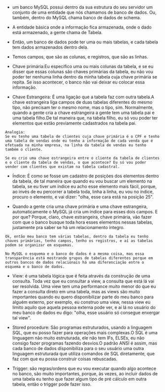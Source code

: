 - um banco MySQL possui dentro da sua estrutura do seu servidor um conjunto de uma entidade que nós chamamos de banco de dados. Ou, também, dentro do MySQL chama banco de dados de schema.

- A entidade básica onde a informação fica armazenada, onde o dado está armazenado, a gente chama de Tabela.

- Então, um banco de dados pode ter uma ou mais tabelas, e cada tabela tem dados armazenados dentro dela.

- Temos campos, que são as colunas, e registros, que são as linhas.

- Chave primária:Eu especifico uma ou mais colunas da tabela, e se eu disser que essas colunas são chaves primárias da tabela, eu não vou poder ter nenhuma linha dentro da minha tabela cuja chave primária se repita. Se isso acontecer, o banco não vai deixar eu colocar essa informação.

- Chave Estrangeira: É uma ligação que a tabela faz com outra tabela.A chave estrangeira liga campos de duas tabelas diferentes do mesmo tipo, não precisam ter o mesmo nome, mas o tipo, sim. Normalmente, quando a gente cria a chave estrangeira a gente tem uma tabela pai e uma tabela filho.De tal maneira que, na tabela filho, eu só vou poder ter elementos que estão previamente cadastrados na tabela pai.

```
Analogia:
Se eu tenho uma tabela de clientes cuja chave primária é o CPF e tenho uma tabela de vendas onde eu tenho a informação de cada venda que é efetuada na minha empresa, na linha da tabela de vendas eu tenho também o cliente.

Se eu crio uma chave estrangeira entre o cliente da tabela de clientes e o cliente da tabela de vendas, o que acontece? Eu só vou poder vender com clientes que existam na tabela cadastral.
```
- Índice: É como se fosse um cadastro de posições dos elementos dentro da tabela, de tal maneira que quando eu vou buscar um elemento na tabela, se eu tiver um índice eu acho esse elemento mais fácil, porque, ao invés de eu percorrer a tabela toda, linha a linha, eu vou no índice, procuro o elemento, e vai dizer: "olha, esse cara está na posição 25".

- Quando a gente cria uma chave primária e uma chave estrangeira, automaticamente o MySQL já cria um índice para esses dois campos.
E por que? Porque, claro, chave estrangeira, chave primária, vão fazer com que o banco busque toda hora esses elementos nessas tabelas, justamente pra saber se há um relacionamento íntegro.

```
Ok, então meu banco tem várias tabelas, dentro da tabela eu tenho chaves primárias, tenho campos, tenho os registros, e aí as tabelas podem se organizar em esquemas.

No MySQL o esquema e o banco de dados é a mesma coisa, mas essa transparência está mostrando grupos de tabelas diferentes porque em outros bancos de dados relacionais há uma diferenciação entre o esquema e o banco de dados.

```
- View: é uma tabela lógica que é feita através da construção de uma consulta. Toda vez que eu consultar a view, a consulta que está lá vai ser resolvida.
Uma view tem uma performance muito menor do que eu fazer a consulta direto em uma tabela, mas as views são muito importantes quando eu quero disponibilizar parte do meu banco para alguém externo, por exemplo, eu construo uma view, nessa view eu limito aquilo que aquela pessoa externa pode ver, e aí lá no usuário do meu banco de dados eu digo: "olha, esse usuário só consegue enxergar tal view".

- Stored procedure: São programas estruturados, usando a linguagem SQL, que eu posso fazer para operações mais complexas.O SQL é uma linguagem não muito estruturada, ele não tem IFs, ELSEs, eu não consigo fazer programas fazendo desvios.O padrão ANSI é assim, mas cada banco de dados disponibiliza para o seu usuário uma outra linguagem estruturada que utiliza comandos de SQL diretamente, que faz com que eu possa construir coisas rebuscadas.

- Trigger: são regras/ordens que eu vou executar quando algo acontece no banco, são muito importantes, porque, às vezes, ao incluir dados de uma tabela eu tenho que fazer algum tipo de pré cálculo em outra tabela, então o trigger pode fazer isso.